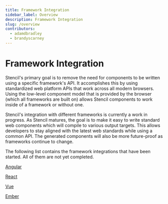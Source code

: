 ```yaml
---
title: Framework Integration
sidebar_label: Overview
description: Framework Integration
slug: /overview
contributors:
  - adamdbradley
  - brandyscarney
---
```


# Framework Integration

Stencil's primary goal is to remove the need for components to be written using a specific framework's API. It accomplishes this by using standardized web platform APIs that work across all modern browsers. Using the low-level component model that is provided by the browser (which all frameworks are built on) allows Stencil components to work inside of a framework or without one.

Stencil's integration with different frameworks is currently a work in progress. As Stencil matures, the goal is to make it easy to write standard web components which will compile to various output targets. This allows developers to stay aligned with the latest web standards while using a common API. The generated components will also be more future-proof as frameworks continue to change.

The following list contains the framework integrations that have been started. All of them are not yet completed.

[Angular](angular)

[React](react)

[Vue](vue)

[Ember](ember)
